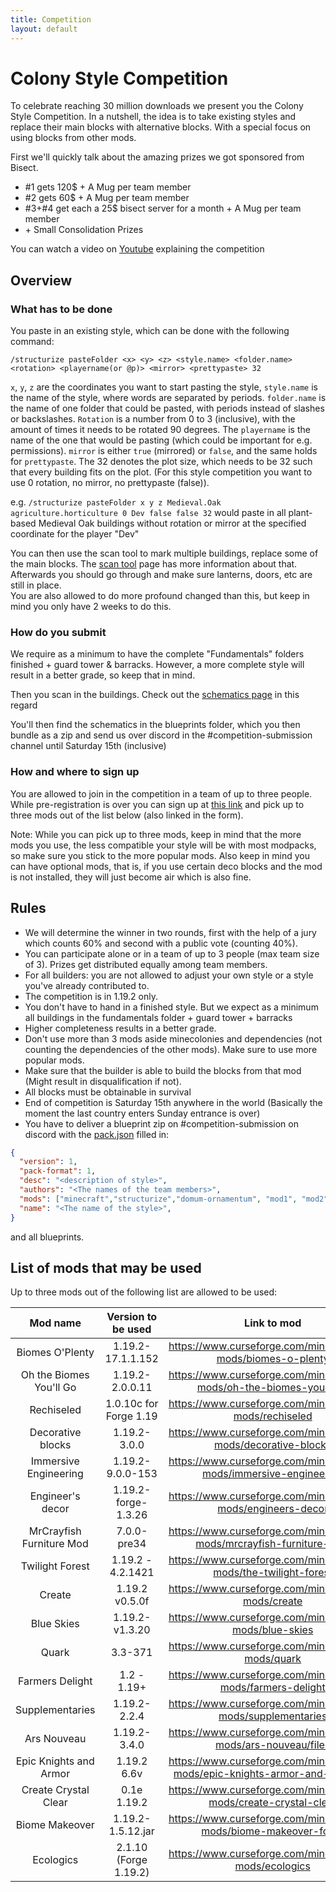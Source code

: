 ```yaml
---
title: Competition
layout: default
---
```


# Colony Style Competition

To celebrate reaching 30 million downloads we present you the Colony Style Competition.
In a nutshell, the idea is to take existing styles and replace their main blocks with alternative blocks.
With a special focus on using blocks from other mods.

First we'll quickly talk about the amazing prizes we got sponsored from Bisect.

- #1 gets 120$ + A Mug per team member
- #2 gets 60$ + A Mug per team member
- #3+#4 get each a 25$ bisect server for a month + A Mug per team member 
- \+ Small Consolidation Prizes

You can watch a video on [Youtube](https://www.youtube.com/watch?v=7XomsuBsy9o) explaining the competition

## Overview

### What has to be done
You paste in an existing style, which can be done with the following command:

`/structurize pasteFolder <x> <y> <z> <style.name> <folder.name> <rotation> <playername(or @p)> <mirror> <prettypaste> 32`<br>

`x`, `y`, `z` are the coordinates you want to start pasting the style, `style.name` is the name of the style, where words are separated by periods. `folder.name` is the name of one folder that could be pasted, with periods instead of slashes or backslashes. `Rotation` is a number from 0 to 3 (inclusive), with the amount of times it needs to be rotated 90 degrees. The `playername` is the name of the one that would be pasting (which could be important for e.g. permissions). `mirror` is either `true` (mirrored) or `false`, and the same holds for `prettypaste`. The 32 denotes the plot size, which needs to be 32 such that every building fits on the plot. (For this style competition you want to use 0 rotation, no mirror, no prettypaste (false)).

e.g. `/structurize pasteFolder x y z Medieval.Oak agriculture.horticulture 0 Dev false false 32` would paste in all plant-based Medieval Oak buildings without rotation or mirror at the specified coordinate for the player "Dev"


You can then use the scan tool to mark multiple buildings, replace some of the main blocks. The [scan tool](../../source/items/scantool) page has more information about that.
Afterwards you should go through and make sure lanterns, doors, etc are still in place.<br>
You are also allowed to do more profound changed than this, but keep in mind you only have 2 weeks to do this.

### How do you submit
We require as a minimum to have the complete "Fundamentals" folders finished + guard tower & barracks.
However, a more complete style will result in a better grade, so keep that in mind.

Then you scan in the buildings. Check out the [schematics page](../../source/tutorials/schematics) in this regard

You'll then find the schematics in the blueprints folder, which you then bundle as a zip and send us over discord in the #competition-submission channel until Saturday 15th (inclusive)

### How and where to sign up
You are allowed to join in the competition in a team of up to three people.
While pre-registration is over you can sign up at [this link](https://forms.gle/791VVJDyAFGdAccp8) and pick up to three mods out of the list below (also linked in the form).

Note: While you can pick up to three mods, keep in mind that the more mods you use, the less compatible your style will be with most modpacks, so make sure you stick to the more popular mods.
Also keep in mind you can have optional mods, that is, if you use certain deco blocks and the mod is not installed, they will just become air which is also fine.

## Rules
- We will determine the winner in two rounds, first with the help of a jury which counts 60% and second with a public vote (counting 40%).
- You can participate alone or in a team of up to 3 people (max team size of 3). Prizes get distributed equally among team members.
- For all builders: you are not allowed to adjust your own style or a style you've already contributed to.
- The competition is in 1.19.2 only.
- You don't have to hand in a finished style. But we expect as a minimum all buildings in the fundamentals folder + guard tower + barracks
- Higher completeness results in a better grade.
- Don't use more than 3 mods aside minecolonies and dependencies (not counting the dependencies of the other mods). Make sure to use more popular mods.
- Make sure that the builder is able to build the blocks from that mod (Might result in disqualification if not).
- All blocks must be obtainable in survival
- End of competition is Saturday 15th anywhere in the world (Basically the moment the last country enters Sunday entrance is over)
- You have to deliver a blueprint zip on #competition-submission on discord with the [pack.json](../../source/tutorials/schematics#style-packs) filled in:

```json
{
  "version": 1,
  "pack-format": 1,
  "desc": "<description of style>",
  "authors": "<The names of the team members>",
  "mods": ["minecraft","structurize","domum-ornamentum", "mod1", "mod2", "mod3"],
  "name": "<The name of the style>",
}
```

and all blueprints.

## List of mods that may be used
Up to three mods out of the following list are allowed to be used:

| Mod name | Version to be used | Link to mod |
| :------: | :----------------: | :---------: |
| Biomes O'Plenty   | 1.19.2-17.1.1.152  | <https://www.curseforge.com/minecraft/mc-mods/biomes-o-plenty> |
| Oh the Biomes You'll Go | 1.19.2-2.0.0.11 | <https://www.curseforge.com/minecraft/mc-mods/oh-the-biomes-youll-go> |
| Rechiseled  | 1.0.10c for Forge 1.19   | <https://www.curseforge.com/minecraft/mc-mods/rechiseled> |
| Decorative blocks | 1.19.2-3.0.0 | <https://www.curseforge.com/minecraft/mc-mods/decorative-blocks> |
| Immersive Engineering   | 1.19.2-9.0.0-153   | <https://www.curseforge.com/minecraft/mc-mods/immersive-engineering> |
| Engineer's decor  | 1.19.2-forge-1.3.26   | <https://www.curseforge.com/minecraft/mc-mods/engineers-decor> |
| MrCrayfish Furniture Mod   | 7.0.0-pre34  | <https://www.curseforge.com/minecraft/mc-mods/mrcrayfish-furniture-mod> |
| Twilight Forest   | 1.19.2 - 4.2.1421  | <https://www.curseforge.com/minecraft/mc-mods/the-twilight-forest> |
| Create   | 1.19.2 v0.5.0f     | <https://www.curseforge.com/minecraft/mc-mods/create> |
| Blue Skies  | 1.19.2-v1.3.20  | <https://www.curseforge.com/minecraft/mc-mods/blue-skies> |
| Quark    | 3.3-371            | <https://www.curseforge.com/minecraft/mc-mods/quark> |
| Farmers Delight   | 1.2 - 1.19+  | <https://www.curseforge.com/minecraft/mc-mods/farmers-delight> |
| Supplementaries   | 1.19.2-2.2.4 | <https://www.curseforge.com/minecraft/mc-mods/supplementaries> |
| Ars Nouveau | 1.19.2-3.4.0    | <https://www.curseforge.com/minecraft/mc-mods/ars-nouveau/files> |
| Epic Knights and Armor  | 1.19.2 6.6v  | <https://www.curseforge.com/minecraft/mc-mods/epic-knights-armor-and-weapons> |
| Create Crystal Clear | 0.1e 1.19.2  | <https://www.curseforge.com/minecraft/mc-mods/create-crystal-clear> |
| Biome Makeover | 1.19.2-1.5.12.jar  | <https://www.curseforge.com/minecraft/mc-mods/biome-makeover-forge> |
| Ecologics   | 2.1.10 (Forge 1.19.2) | <https://www.curseforge.com/minecraft/mc-mods/ecologics> |
